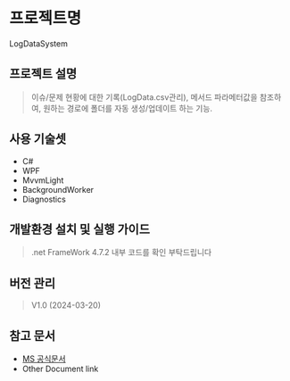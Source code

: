 # 프로젝트명 
LogDataSystem
## 프로젝트 설명
> 이슈/문제 현황에 대한 기록(LogData.csv관리), 메서드 파라메터값을 참조하여, 원하는 경로에 폴더를 자동 생성/업데이트 하는 기능.
## 사용 기술셋
  * C#
  * WPF
  * MvvmLight
  * BackgroundWorker
  * Diagnostics

## 개발환경 설치 및 실행 가이드
> .net FrameWork 4.7.2
> 내부 코드를 확인 부탁드립니다

## 버전 관리
> V1.0 (2024-03-20)

## 참고 문서
* [MS 공식문서](https://learn.microsoft.com/ko-kr/dotnet/api/system.diagnostics?view=netframework-4.7.2)
* Other Document link
